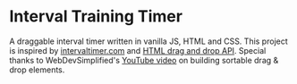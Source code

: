 # Interval Training Timer

A draggable interval timer written in vanilla JS, HTML and CSS. 
This project is inspired by [intervaltimer.com](https://www.intervaltimer.com/create/) and [HTML drag and drop API](https://developer.mozilla.org/en-US/docs/Web/API/HTML_Drag_and_Drop_API).
Special thanks to WebDevSimplified's [YouTube video](https://www.youtube.com/watch?v=jfYWwQrtzzY) on building sortable drag & drop elements.
